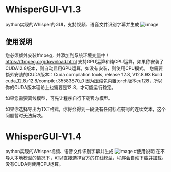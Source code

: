 # WhisperGUI-V1.3
python实现的Whisper的GUI，支持视频、语音文件识别字幕并生成 
![image](https://github.com/user-attachments/assets/f7b13ac6-ddcc-4531-8279-1459fd1451f4) 
## 使用说明
您必须额外安装ffmpeg，并添加到系统环境变量中！https://ffmpeg.org/download.html 
支持GPU运算和纯CPU运算，如果你安装了CUDA12.8版本，则自动启用GPU运算，如没有安装，则使用CPU模式。 
您需要额外安装的CUDA版本：Cuda compilation tools, release 12.8, V12.8.93 
Build cuda_12.8.r12.8/compiler.35583870_0 
因为压缩包内置torch版本cu128，所以你的CUDA版本理论上也需要是12.8，才可能运行稳定。 

如果您需要离线模型，可先让程序自行下载官方模型。 

如果你选择导出为TXT格式，你将会得到一段没有任何标点符号的连续文本，这个问题暂时无法解决。 


# WhisperGUI-V1.4
python实现的Whisper视频、语音文件识别字幕并生成
![image](https://github.com/user-attachments/assets/9c25a027-8af7-44c3-936f-fc84743b7e58)
#使用说明
在不导入本地模型的情况下，可以直接选择官方的在线模型，程序会自动下载并加载。  
没有CUDA则使用CPU运算。
